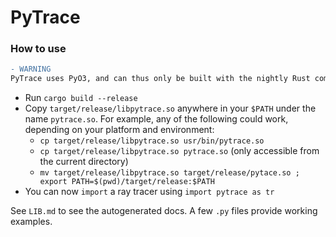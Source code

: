 # PyTrace

### How to use

```diff
- WARNING
PyTrace uses PyO3, and can thus only be built with the nightly Rust compiler.
```

- Run `cargo build --release`
- Copy `target/release/libpytrace.so` anywhere in your `$PATH` under the name `pytrace.so`. For example, any of the following could work, depending on your platform and environment:
    - `cp target/release/libpytrace.so usr/bin/pytrace.so`
    - `cp target/release/libpytrace.so pytrace.so` (only accessible from the current directory)
    - `mv target/release/libpytrace.so target/release/pytace.so ; export PATH=$(pwd)/target/release:$PATH`
- You can now `import` a ray tracer using `import pytrace as tr`

See `LIB.md` to see the autogenerated docs.
A few `.py` files provide working examples.
